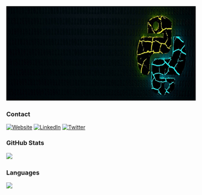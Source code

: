 <a href="#">
  <img src="https://github.com/niel-conradie/niel-conradie/raw/main/logo.jpg" height="250" width="100%">
</a>

###  Contact

[![Website](https://img.shields.io/badge/Niel-Conradie-3A8EED?style=for-the-badge&style=social&logoColor=white)]()
[![LinkedIn](https://img.shields.io/badge/LinkedIn-0077B5?style=for-the-badge&style=social&logo=linkedin&logoColor=white)]()
[![Twitter](https://img.shields.io/badge/-Twitter-00acee?style=flat-square&logo=Twitter&logoColor=white)](https://twitter.com/niel_conradie)

### GitHub Stats

<a>
  <img src="https://github-readme-stats.vercel.app/api?username=niel-conradie&show_icons=true&count_private=true&theme=merko" height="165">
</a>

### Languages

<a>
  <img src="https://github-readme-stats.vercel.app/api/top-langs/?username=niel-conradie&layout=compact&theme=merko&hide=css,html,jupyter%20notebook" height="165">
</a>
